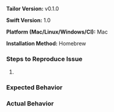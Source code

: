 **Tailor Version:** v0.1.0

**Swift Version:** 1.0

**Platform (Mac/Linux/Windows/CI):** Mac

**Installation Method:** Homebrew

### Steps to Reproduce Issue

1.

### Expected Behavior

### Actual Behavior
